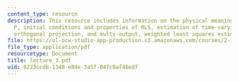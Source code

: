 ```yaml
---
content_type: resource
description: This resource includes information on the physical meaning of matrix
  P, initial conditions and properties of RLS, estimation of time-varying parameters,
  orthogonal projection, and multi-output, weighted least squares estimation.
file: https://ol-ocw-studio-app-production.s3.amazonaws.com/courses/2-160-identification-estimation-and-learning-spring-2006/0223ccdb1348e84e3a5f04fc0af46edf_lecture_3.pdf
file_type: application/pdf
resourcetype: Document
title: lecture_3.pdf
uid: 0223ccdb-1348-e84e-3a5f-04fc0af46edf
---
```

